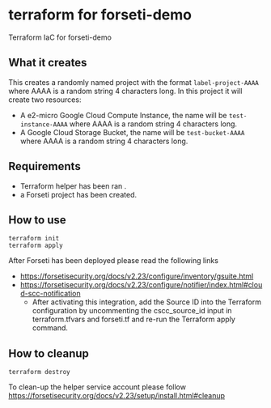 # terraform for forseti-demo
Terraform IaC for forseti-demo

## What it creates
This creates a randomly named project with the format `label-project-AAAA` where AAAA is a random string 4 characters long.
In this project it will create two resources:
* A e2-micro Google Cloud Compute Instance, the name will be `test-instance-AAAA` where AAAA is a random string 4 characters long.
* A Google Cloud Storage Bucket, the name will be `test-bucket-AAAA` where AAAA is a random string 4 characters long.

## Requirements

* Terraform helper has been ran .
* a Forseti project has been created.

## How to use
```
terraform init
terraform apply
```

After Forseti has been deployed please read the following links

* https://forsetisecurity.org/docs/v2.23/configure/inventory/gsuite.html
* https://forsetisecurity.org/docs/v2.23/configure/notifier/index.html#cloud-scc-notification
    * After activating this integration, add the Source ID into the Terraform configuration by uncommenting the cscc_source_id input in terraform.tfvars and forseti.tf and re-run the Terraform apply command.
## How to cleanup
```
terraform destroy
```

To clean-up the helper service account please follow https://forsetisecurity.org/docs/v2.23/setup/install.html#cleanup